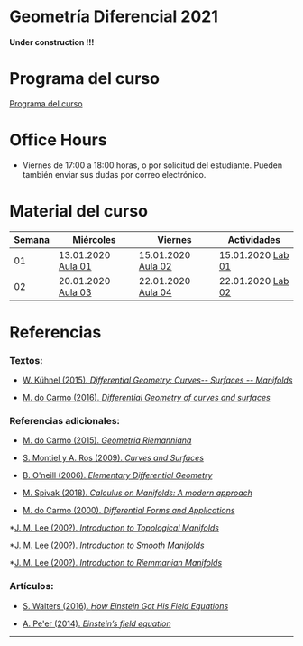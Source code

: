 # Geometría Diferencial 2021

#### Under construction !!!

# Programa del curso
<div id='id-programa'/>

[Programa del curso](programa/gd2021.pdf)


# Office Hours
<div id='id-office'/>

* Viernes de 17:00 a 18:00 horas, o por solicitud del estudiante. Pueden también enviar sus dudas por correo electrónico.


# Material del curso
<div id='id-material'/>

  **Semana**  | **Miércoles**                         | **Viernes**                           | **Actividades**
  ----------- | ------------------------------------- | ------------------------------------- | -------------------------------------
  01          | 13.01.2020 [Aula 01](aulas/ad01.pdf)  | 15.01.2020 [Aula 02](aulas/ad02.pdf)  | 15.01.2020 [Lab 01](labs/lab01.pdf)
  02          | 20.01.2020 [Aula 03](aulas/ad03.pdf)  | 22.01.2020 [Aula 04](aulas/ad04.pdf)  | 22.01.2020 [Lab 02](labs/lab02.pdf)


# Referencias
<div id='id-ref'/>

### Textos:

* [W. Kühnel (2015). *Differential Geometry: Curves-- Surfaces -- Manifolds*](http://library.lol/main/53E1F3479CBDF2FB78ADDD478E32BB89)

* [M. do Carmo (2016). *Differential Geometry of curves and surfaces*](http://library.lol/main/31E323C7F16E529A2B0B9355A2FE3E31)

### Referencias adicionales:

* [M. do Carmo (2015). *Geometria Riemanniana*](http://library.lol/main/5AF1D617DE1FD78BFCC893F386EF19D7)

* [S. Montiel y A. Ros (2009). *Curves and Surfaces*](http://library.lol/main/0A4400CD07A838BD0667C39248A378CF)

* [B. O'neill (2006). *Elementary Differential Geometry*](http://library.lol/main/28060EF7E136181D96ED01F7A5A05E5D)

* [M. Spivak (2018). *Calculus on Manifolds: A modern approach*](http://library.lol/main/EA5FD5AEB32C27C227649EB88448DAC1)

* [M. do Carmo (2000). *Differential Forms and Applications*](http://library.lol/main/CE7E2584D231805DB923859930650BCF)

*[J. M. Lee (200?). *Introduction to Topological Manifolds*](http://library.lol/main/E1C4A1720315F49A2BA40F5C9C959430)

*[J. M. Lee (200?). *Introduction to Smooth Manifolds*](http://library.lol/main/00D8D81EDF732351D00BF90D16231216)

*[J. M. Lee (200?). *Introduction to Riemmanian Manifolds*](http://library.lol/main/FDE4E270BF68DEA8EC92CCD1D739FBED)

### Artículos:

* [S. Walters (2016). *How Einstein Got His Field Equations*](https://arxiv.org/pdf/1608.05752.pdf)

* [A. Pe'er (2014). *Einstein’s field equation*](http://www.physics.ucc.ie/apeer/PY4112/Einstein.pdf)

---
